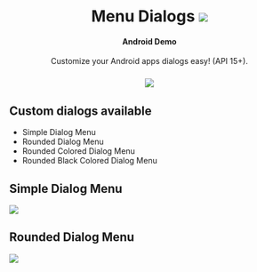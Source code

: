 <h1 align="center">Menu Dialogs <img src="https://img.shields.io/badge/API-15%2B-brightgreen.svg?style=flat"></h1>
<h4 align="center">Android Demo</h4>
<p align="center">Customize your Android apps dialogs easy! (API 15+).</p>
<h3 align="center"><img src="https://raw.githubusercontent.com/gcantoni/MenuDialogs/master/images/app0.png"/></h3>

## Custom dialogs available
- Simple Dialog Menu
- Rounded Dialog Menu
- Rounded Colored Dialog Menu
- Rounded Black Colored Dialog Menu

## Simple Dialog Menu
<img src="https://raw.githubusercontent.com/gcantoni/MenuDialogs/master/images/app1.png"/>

## Rounded Dialog Menu
<img src="https://raw.githubusercontent.com/gcantoni/MenuDialogs/master/images/app2.png"/>

